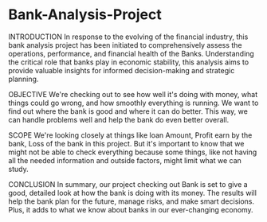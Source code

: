 # Bank-Analysis-Project

INTRODUCTION
In response to the evolving of the financial industry, this bank analysis project has been initiated to comprehensively assess the operations, performance, and financial health of the Banks. Understanding the critical role that banks play in economic stability, this analysis aims to provide valuable insights for informed decision-making and strategic planning.

OBJECTIVE
We're checking out to see how well it's doing with money, what things could go wrong, and how smoothly everything is running. We want to find out where the bank is good and where it can do better. This way, we can handle problems well and help the bank do even better overall.

SCOPE
We're looking closely at things like loan Amount, Profit earn by the bank, Loss of the bank in this project. But it's important to know that we might not be able to check everything because some things, like not having all the needed information and outside factors, might limit what we can study.

CONCLUSION
In summary, our project checking out Bank is set to give a good, detailed look at how the bank is doing with its money. The results will help the bank plan for the future, manage risks, and make smart decisions. Plus, it adds to what we know about banks in our ever-changing economy.

